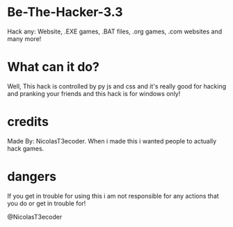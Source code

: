 # Be-The-Hacker-3.3
Hack any: Website, .EXE games, .BAT files, .org games, .com websites and many more!

# What can it do?
Well, This hack is controlled by py js and css and it's really good for hacking and pranking your friends
and this hack is for windows only!

# credits
Made By: NicolasT3ecoder. When i made this i wanted people to actually hack games.

# dangers
If you get in trouble for using this i am not responsible for any actions that you do or get in trouble for! 

@NicolasT3ecoder

